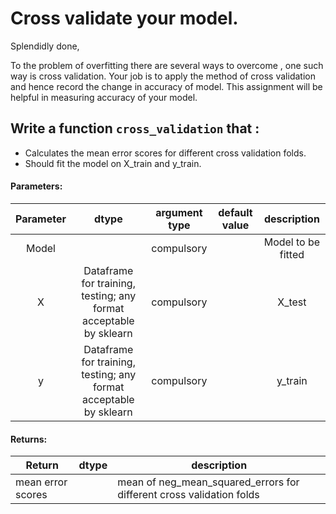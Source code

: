 # Cross validate your model.

Splendidly done,

To the problem of overfitting there are several ways to overcome , one such way is cross validation.
Your job is to apply the method of cross validation and hence record the change in accuracy of model.
This assignment will be helpful in measuring accuracy of your model.

 
##  Write a function `cross_validation` that :
- Calculates the mean error scores for different cross validation folds.
- Should fit the model on X_train and y_train.

#### Parameters:

| Parameter | dtype | argument type | default value | description |
| :---: | :---: | :---: | :---: | :---: |
| Model | | compulsory |  | Model to be fitted |
| X | Dataframe for training, testing; any format acceptable by sklearn| compulsory |  | X_test |
| y | Dataframe for training, testing; any format acceptable by sklearn | compulsory |  | y_train |



#### Returns:

| Return | dtype | description |
| --- | --- | --- | 
| mean error scores | | mean of neg_mean_squared_errors for different cross validation folds |